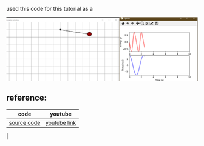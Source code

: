 

used this code for this tutorial as a 


![alt text](image.png)


## reference:
|code|youtube|
|---|---|
|[source code](https://pastebin.com/zTZVi8Yv)| [youtube link](https://www.youtube.com/watch?v=vlrVB5X_bcM)
|



